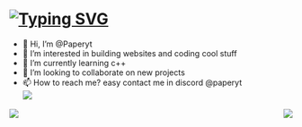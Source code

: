 # [![Typing SVG](https://readme-typing-svg.herokuapp.com?font=&color=%2318F72b&size=22&height=30&lines=Hello+There+!;I'm+Honey+!;A+Student+Developer)](https://github.com/Paperyt)
- 👋 Hi, I’m @Paperyt
- 👀 I’m interested in building websites and coding cool stuff
- 🌱 I’m currently learning c++
- 💞️ I’m looking to collaborate on new projects 
- 📫 How to reach me? easy contact me in discord @paperyt
  <br>
   <img src="https://media.tenor.com/Tg9tl-eeOb0AAAAC/anime.gif">
  <br>
<p align=center>
<a href="https://github.com/Paperyt">
  <img align="left" src="https://github-readme-stats.vercel.app/api?username=Paperyt&count_private=true&hide=prs&title_color=&icon_color=f0f0f0&text_color=f0f0f0&bg_color=151b22&hide_border=true" />
  <img align="right" src="https://github-readme-stats.vercel.app/api/top-langs/?username=Paperyt&show_icons=true&show_icons=true&title_color=&icon_color=f0f0f0&text_color=f0f0f0&bg_color=151b22&hide_border=true"  />
  

<!---
Paperyt/Paperyt is a ✨ special ✨ repository because its `README.md` (this file) appears on your GitHub profile.
You can click the Preview link to take a look at your changes.
--->
